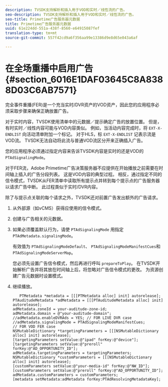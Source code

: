 ```yaml
---
description: TVSDK支持解析和插入用于VOD和实时／线性流的广告。
seo-description: TVSDK支持解析和插入用于VOD和实时／线性流的广告。
seo-title: Primetime广告服务器元数据
title: Primetime广告服务器元数据
uuid: 61e224dd-551a-438f-8560-e64915087fef
translation-type: tm+mt
source-git-commit: 557f42cd9a6f356aa99e13386d9e8d65e043a6af

---
```



# 在全场重播中启用广告 {#section_6016E1DAF03645C8A8388D03C6AB7571}

完全事件重播(FER)是一个充当实时/DVR资产的VOD资产，因此您的应用程序必须采取步骤来确保正确放置广告。

对于实时内容，TVSDK使用清单中的元数据／提示确定广告的放置位置。 但是，有时实时／线性内容可能与VOD内容类似。 例如，当活动内容完成时，将 `EXT-X-ENDLIST` 向活动清单附加一个标记。 对于HLS，标 `EXT-X-ENDLIST` 记表示流是VOD流。 TVSDK无法自动将此流与普通VOD流区分开来正确插入广告。

您的应用程序必须通过指定内容来告诉TVSDK内容是实时的还是VOD的 `PTAdSignalingMode`。

对于FER流，Adobe Primetime广告决策服务器不应提供在开始播放之前需要在时间轴上插入的广告分段列表。 这是VOD内容的典型过程。 相反，通过指定不同的信令模式，TVSDK从FER清单中读取所有提示点并转到每个提示点的广告服务器以请求广告中断。 此过程类似于实时/DVR内容。

除了与提示点关联的每个请求之外，TVSDK还对前置广告发出额外的广告请求。

1. 从外部源（如vCMS）获得应使用的信令模式。
1. 创建与广告相关的元数据。
1. 如果必须覆盖默认行为，请使 `PTAdSignalingMode` 用指定 `PTAdMetadata.signalingMode`。

   有效值为 `PTAdSignalingModeDefault`、 `PTAdSignalingModeManifestCues`和 `PTAdSignalingModeServerMap`。

   您必须先设置广告信令模式，然后再进行呼叫 `prepareToPlay`。 在TVSDK开始解析广告并将其放在时间轴上后，将忽略对广告信令模式的更改。 为资源创建广告元数据时设置模式。

1. 继续播放。

   ```
      PTMetadata *metadata = [[[PTMetadata alloc] init] autorelease]; 
   PTAuditudeMetadata *adMetadata = [[[PTAuditudeMetadata alloc] init] autorelease]; 
   adMetadata.zoneId = your-auditude-zone-id; 
   adMetadata.domain = @"your-auditude-domain"; 
   //adMetadata.enableDVRAds = YES; // FOR LIVE DVR case 
   //adMetadata.signalingMode = PTAdSignalingModeManifestCues;  
   // FOR VOD FER case 
   NSMutableDictionary *targetingParameters = [[[NSMutableDictionary alloc] init] autorelease]; 
   [targetingParameters setValue:@"ipad" forKey:@"device"]; 
   [targetingParameters setValue:@"preroll" forKey:@"AD_OPPORTUNITY_ID"]; 
   adMetadata.targetingParameters = targetingParameters; 
   NSMutableDictionary *customParameters = [[[NSMutableDictionary alloc] init] autorelease]; 
   [customParameters setValue:@"your-media-id" forKey:@"NW_ID"]; 
   [customParameters setValue:@"preroll" forKey:@"AD_OPPORTUNITY_ID"]; 
   adMetadata.customParameters = customParameters; 
   [metadata setMetadata:adMetadata forKey:PTAdResolvingMetadataKey]; 
   ```

